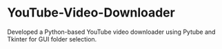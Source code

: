 # YouTube-Video-Downloader
Developed a Python-based YouTube video downloader using Pytube and Tkinter for GUI folder selection.

